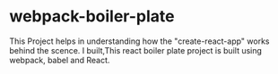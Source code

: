 # webpack-boiler-plate
This Project helps in understanding how the "create-react-app" works behind the scence. I built,This react boiler plate project is built using webpack, babel and React.
